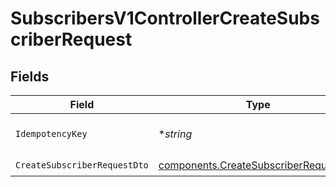 # SubscribersV1ControllerCreateSubscriberRequest


## Fields

| Field                                                                                          | Type                                                                                           | Required                                                                                       | Description                                                                                    |
| ---------------------------------------------------------------------------------------------- | ---------------------------------------------------------------------------------------------- | ---------------------------------------------------------------------------------------------- | ---------------------------------------------------------------------------------------------- |
| `IdempotencyKey`                                                                               | **string*                                                                                      | :heavy_minus_sign:                                                                             | A header for idempotency purposes                                                              |
| `CreateSubscriberRequestDto`                                                                   | [components.CreateSubscriberRequestDto](../../models/components/createsubscriberrequestdto.md) | :heavy_check_mark:                                                                             | N/A                                                                                            |